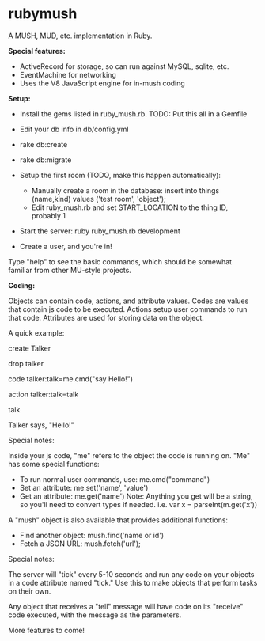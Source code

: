 # rubymush

A MUSH, MUD, etc. implementation in Ruby.

**Special features:**

* ActiveRecord for storage, so can run against MySQL, sqlite, etc.
* EventMachine for networking
* Uses the V8 JavaScript engine for in-mush coding

**Setup:**

* Install the gems listed in ruby_mush.rb. TODO: Put this all in a Gemfile
* Edit your db info in db/config.yml
* rake db:create
* rake db:migrate

* Setup the first room (TODO, make this happen automatically):
  * Manually create a room in the database: insert into things (name,kind) values ('test room', 'object');
  * Edit ruby_mush.rb and set START_LOCATION to the thing ID, probably 1

* Start the server: ruby ruby_mush.rb development
* Create a user, and you're in!


Type "help" to see the basic commands, which should be somewhat familiar from other MU-style projects.

**Coding:**

Objects can contain code, actions, and attribute values. Codes are values that contain js code to be executed. Actions setup user commands to run that code. Attributes are used for storing data on the object.

A quick example:

create Talker

drop talker

code talker:talk=me.cmd("say Hello!")

action talker:talk=talk

talk

Talker says, "Hello!"


Special notes:

Inside your js code, "me" refers to the object the code is running on. "Me" has some special functions:

* To run normal user commands, use: me.cmd("command")
* Set an attribute: me.set('name', 'value')
* Get an attribute: me.get('name')
   Note: Anything you get will be a string, so you'll need to convert types if needed. i.e. var x = parseInt(m.get('x'))

A "mush" object is also available that provides additional functions:

* Find another object: mush.find('name or id')
* Fetch a JSON URL: mush.fetch('url');

Special notes:

The server will "tick" every 5-10 seconds and run any code on your objects in a code attribute named "tick." Use this to make objects that perform tasks on their own.

Any object that receives a "tell" message will have code on its "receive" code executed, with the message as the parameters.

More features to come!
